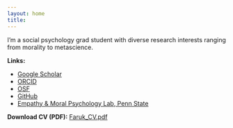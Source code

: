 ```yaml
---
layout: home
title: 
---
```

I’m a social psychology grad student with diverse research interests ranging from morality to metascience.

**Links:**  
- [Google Scholar](https://scholar.google.com/citations?user=tzADb9oAAAAJ&hl=en&oi=ao)  
- [ORCID](https://orcid.org/0009-0004-0660-067X)  
- [OSF](https://osf.io/yg6wh/)  
- [GitHub](https://github.com/faruktayyipyalcin)  
- [Empathy & Moral Psychology Lab, Penn State](https://emplab.la.psu.edu/)


**Download CV (PDF):** [Faruk_CV.pdf](/assets/cv/Faruk_CV.pdf)  
